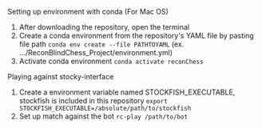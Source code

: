Setting up environment with conda (For Mac OS)

1. After downloading the repository, open the terminal
2. Create a conda environment from the repository's YAML file by pasting file path ```conda env create --file PATHTOYAML``` (ex. .../ReconBlindChess_Project/environment.yml)
3. Activate conda environment ```conda activate reconChess```

Playing against stocky-interface 
1. Create a environment variable named STOCKFISH_EXECUTABLE, stockfish is included in this repository ```export STOCKFISH_EXECUTABLE=/absolute/path/to/stockfish```
2. Set up match against the bot ```rc-play /path/to/bot```
